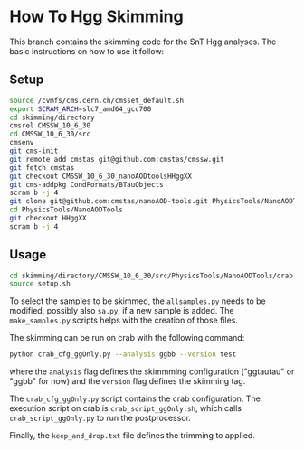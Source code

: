 # How To Hgg Skimming

This branch contains the skimming code for the SnT Hgg analyses. The basic instructions on how to use it follow:

## Setup
```bash
source /cvmfs/cms.cern.ch/cmsset_default.sh
export SCRAM_ARCH=slc7_amd64_gcc700
cd skimming/directory
cmsrel CMSSW_10_6_30
cd CMSSW_10_6_30/src
cmsenv
git cms-init
git remote add cmstas git@github.com:cmstas/cmssw.git
git fetch cmstas
git checkout CMSSW_10_6_30_nanoAODtoolsHHggXX
git cms-addpkg CondFormats/BTauObjects
scram b -j 4
git clone git@github.com:cmstas/nanoAOD-tools.git PhysicsTools/NanoAODTools
cd PhysicsTools/NanoAODTools
git checkout HHggXX
scram b -j 4
```

## Usage
```bash
cd skimming/directory/CMSSW_10_6_30/src/PhysicsTools/NanoAODTools/crab
source setup.sh
```

To select the samples to be skimmed, the `allsamples.py` needs to be modified, possibly also `sa.py`, if a new sample is added. The `make_samples.py` scripts helps with the creation of those files.

The skimming can be run on crab with the following command:

```bash
python crab_cfg_ggOnly.py --analysis ggbb --version test
```

where the `analysis` flag defines the skimmming configuration ("ggtautau" or "ggbb" for now) and the `version` flag defines the skimming tag.

The `crab_cfg_ggOnly.py` script contains the crab configuration. The execution script on crab is `crab_script_ggOnly.sh`, which calls `crab_script_ggOnly.py` to run the postprocessor.

Finally, the `keep_and_drop.txt` file defines the trimming to applied.
